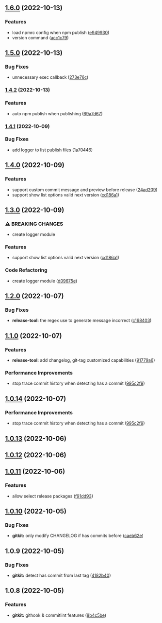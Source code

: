 ## [1.6.0](https://github.com/gialynguyen/monostack/compare/gitkit@1.5.0...gitkit@1.6.0) (2022-10-13)


### Features

* load npmrc config when npm publish ([e949930](https://github.com/gialynguyen/monostack/commit/e9499300e4cc7c5d4d65a202ae155becd9efda10))
* version command ([acc1c79](https://github.com/gialynguyen/monostack/commit/acc1c79acffc0f151f3f1535e112dd1fe1b78774))

## [1.5.0](https://github.com/gialynguyen/monostack/compare/gitkit@1.4.2...gitkit@1.5.0) (2022-10-13)


### Bug Fixes

* unnecessary exec callback ([273e76c](https://github.com/gialynguyen/monostack/commit/273e76c1b8f9d618b04074513c5f38598e29117f))

### [1.4.2](https://github.com/gialynguyen/monostack/compare/gitkit@1.4.1...gitkit@1.4.2) (2022-10-13)


### Features

* auto npm publish when publishing ([69a7d67](https://github.com/gialynguyen/monostack/commit/69a7d67092dc636388264b60259df36623a9b516))

### [1.4.1](https://github.com/gialynguyen/monostack/compare/gitkit@1.4.0...gitkit@1.4.1) (2022-10-09)


### Bug Fixes

* add logger to list publish files ([1a70446](https://github.com/gialynguyen/monostack/commit/1a704465a21bd0af05216c902ccc68e7c32b53ab))

## [1.4.0](https://github.com/gialynguyen/monostack/compare/gitkit@1.2.0...gitkit@1.4.0) (2022-10-09)

### Features

- support custom commit message and preview before release ([24ad209](https://github.com/gialynguyen/monostack/commit/24ad2097da4d2bab5fadc07a403dec6ae9bf0b1d))
- support show list options valid next version ([cd186a1](https://github.com/gialynguyen/monostack/commit/cd186a1ceb22e2489fdbc223da28491f59970b4e))

## [1.3.0](https://github.com/gialynguyen/monostack/compare/gitkit@1.2.0...gitkit@1.3.0) (2022-10-09)

### ⚠ BREAKING CHANGES

- create logger module

### Features

- support show list options valid next version ([cd186a1](https://github.com/gialynguyen/monostack/commit/cd186a1ceb22e2489fdbc223da28491f59970b4e))

### Code Refactoring

- create logger module ([d09675e](https://github.com/gialynguyen/monostack/commit/d09675ea50eb35d8563f11c3f7218e14f941e269))

## [1.2.0](https://github.com/gialynguyen/monostack/compare/gitkit@1.1.0...gitkit@1.2.0) (2022-10-07)

### Bug Fixes

- **release-tool:** the regex use to generate message incorrect ([c168403](https://github.com/gialynguyen/monostack/commit/c168403cf86df17704a7c2ac74ed1cb78425fd49))

## [1.1.0](https://github.com/gialynguyen/monostack/compare/gitkit@1.0.13...gitkit@1.1.0) (2022-10-07)

### Features

- **release-tool:** add changelog, git-tag customized capabilities ([91779a6](https://github.com/gialynguyen/monostack/commit/91779a6519ae2e67728fe951829d0f9be2c71379))

### Performance Improvements

- stop trace commit history when detecting has a commit ([995c2f9](https://github.com/gialynguyen/monostack/commit/995c2f9f392e0f3eaab84d5e3105787beafbcf28))

## [1.0.14](https://github.com/gialynguyen/monostack/compare/gitkit@1.0.13...gitkit@1.0.14) (2022-10-07)

### Performance Improvements

- stop trace commit history when detecting has a commit ([995c2f9](https://github.com/gialynguyen/monostack/commit/995c2f9f392e0f3eaab84d5e3105787beafbcf28))

## [1.0.13](https://github.com/gialynguyen/monostack/compare/gitkit@1.0.12...gitkit@1.0.13) (2022-10-06)

## [1.0.12](https://github.com/gialynguyen/monostack/compare/gitkit@1.0.11...gitkit@1.0.12) (2022-10-06)

## [1.0.11](https://github.com/gialynguyen/monostack/compare/gitkit@1.0.9...gitkit@1.0.11) (2022-10-06)

### Features

- allow select release packages ([f91dd93](https://github.com/gialynguyen/monostack/commit/f91dd93437aa4cdcccb58de542187695d86905ef))

## [1.0.10](https://github.com/gialynguyen/monostack/compare/gitkit@1.0.9...gitkit@1.0.10) (2022-10-05)

### Bug Fixes

- **gitkit:** only modify CHANGELOG if has commits before ([caeb62e](https://github.com/gialynguyen/monostack/commit/caeb62e7a40f685aba20fa1ace956d4a117111ca))

## 1.0.9 (2022-10-05)

### Bug Fixes

- **gitkit:** detect has commit from last tag ([4182b40](https://github.com/gialynguyen/monostack/commit/4182b40c279b395b5e67615efb69c4d21a82d9aa))

## 1.0.8 (2022-10-05)

### Features

- **gitkit:** githook & commitlint features ([8b4c5be](https://github.com/gialynguyen/monostack/commit/8b4c5be0764c2d822613ebaf33a3f05d26cb6aa0))
